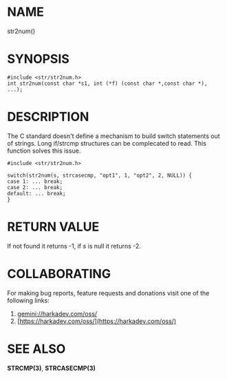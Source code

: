 # NAME

str2num()

# SYNOPSIS

    #include <str/str2num.h>
    int str2num(const char *s1, int (*f) (const char *,const char *), ...);

# DESCRIPTION

The C standard doesn't define a mechanism to build switch statements out of
strings. Long if/strcmp structures can be complecated to read. This function
solves this issue.

    #include <str/str2num.h>
    
    switch(str2num(s, strcasecmp, "opt1", 1, "opt2", 2, NULL)) {
    case 1: ... break;
    case 2: ... break;
    default: ... break;
    }

# RETURN VALUE

If not found it returns -1, if *s* is null it returns -2.

# COLLABORATING

For making bug reports, feature requests and donations visit
one of the following links:

1. [gemini://harkadev.com/oss/](gemini://harkadev.com/oss/)
2. [https://harkadev.com/oss/](https://harkadev.com/oss/)

# SEE ALSO

**STRCMP(3)**, **STRCASECMP(3)**
